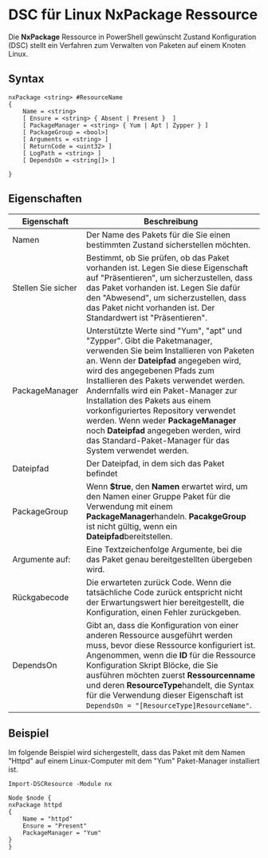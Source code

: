 # DSC für Linux NxPackage Ressource

Die **NxPackage** Ressource in PowerShell gewünscht Zustand Konfiguration (DSC) stellt ein Verfahren zum Verwalten von Paketen auf einem Knoten Linux.

## Syntax

```
nxPackage <string> #ResourceName
{
    Name = <string>
    [ Ensure = <string> { Absent | Present }  ]
    [ PackageManager = <string> { Yum | Apt | Zypper } ]
    [ PackageGroup = <bool>]
    [ Arguments = <string> ]
    [ ReturnCode = <uint32> ]
    [ LogPath = <string> ]
    [ DependsOn = <string[]> ]
    
}
```

## Eigenschaften

|  Eigenschaft |  Beschreibung | 
|---|---|
| Namen| Der Name des Pakets für die Sie einen bestimmten Zustand sicherstellen möchten.| 
| Stellen Sie sicher| Bestimmt, ob Sie prüfen, ob das Paket vorhanden ist. Legen Sie diese Eigenschaft auf "Präsentieren", um sicherzustellen, dass das Paket vorhanden ist. Legen Sie dafür den "Abwesend", um sicherzustellen, dass das Paket nicht vorhanden ist. Der Standardwert ist "Präsentieren".|  
| PackageManager| Unterstützte Werte sind "Yum", "apt" und "Zypper". Gibt die Paketmanager, verwenden Sie beim Installieren von Paketen an. Wenn der **Dateipfad** angegeben wird, wird des angegebenen Pfads zum Installieren des Pakets verwendet werden. Andernfalls wird ein Paket-Manager zur Installation des Pakets aus einem vorkonfiguriertes Repository verwendet werden. Wenn weder **PackageManager** noch **Dateipfad** angegeben werden, wird das Standard-Paket-Manager für das System verwendet werden.| 
| Dateipfad| Der Dateipfad, in dem sich das Paket befindet| 
| PackageGroup| Wenn **$true**, den **Namen** erwartet wird, um den Namen einer Gruppe Paket für die Verwendung mit einem **PackageManager**handeln. **PacakgeGroup** ist nicht gültig, wenn ein **Dateipfad**bereitstellen.| 
| Argumente auf:| Eine Textzeichenfolge Argumente, bei die das Paket genau bereitgestellten übergeben wird.| 
| Rückgabecode| Die erwarteten zurück Code. Wenn die tatsächliche Code zurück entspricht nicht der Erwartungswert hier bereitgestellt, die Konfiguration, einen Fehler zurückgeben.| 
| DependsOn | Gibt an, dass die Konfiguration von einer anderen Ressource ausgeführt werden muss, bevor diese Ressource konfiguriert ist. Angenommen, wenn die **ID** für die Ressource Konfiguration Skript Blöcke, die Sie ausführen möchten zuerst **Ressourcenname** und deren **ResourceType**handelt, die Syntax für die Verwendung dieser Eigenschaft ist `DependsOn = "[ResourceType]ResourceName"`.| 

## Beispiel

Im folgende Beispiel wird sichergestellt, dass das Paket mit dem Namen "Httpd" auf einem Linux-Computer mit dem "Yum" Paket-Manager installiert ist.

```
Import-DSCResource -Module nx 

Node $node {
nxPackage httpd
{
    Name = "httpd"
    Ensure = "Present"
    PackageManager = "Yum"
}
}
```
